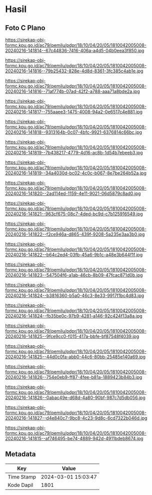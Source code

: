 # Hasil

## Foto C Plano

https://sirekap-obj-formc.kpu.go.id/ac79/pemilu/pdpr/18/10/04/20/05/1810042005008-20240216-141814--67c44836-7416-406a-a4d5-04b0eea3f850.jpg

https://sirekap-obj-formc.kpu.go.id/ac79/pemilu/pdpr/18/10/04/20/05/1810042005008-20240216-141816--79b25432-828e-4d8d-8361-3fc385c4ab1e.jpg

https://sirekap-obj-formc.kpu.go.id/ac79/pemilu/pdpr/18/10/04/20/05/1810042005008-20240216-141816--71af774b-07ad-42f2-a788-aaa71a8bde2a.jpg

https://sirekap-obj-formc.kpu.go.id/ac79/pemilu/pdpr/18/10/04/20/05/1810042005008-20240216-141817--755aaee3-1475-4008-94a2-0e6517c4e881.jpg

https://sirekap-obj-formc.kpu.go.id/ac79/pemilu/pdpr/18/10/04/20/05/1810042005008-20240216-141818--9313164b-0c07-4bfc-9921-6376814c66bc.jpg

https://sirekap-obj-formc.kpu.go.id/ac79/pemilu/pdpr/18/10/04/20/05/1810042005008-20240216-141819--7b438217-4779-4d16-ac8b-1d54b7ebeeb3.jpg

https://sirekap-obj-formc.kpu.go.id/ac79/pemilu/pdpr/18/10/04/20/05/1810042005008-20240216-141819--34a4030d-bc02-4c0c-b067-8e7be264b52a.jpg

https://sirekap-obj-formc.kpu.go.id/ac79/pemilu/pdpr/18/10/04/20/05/1810042005008-20240216-141820--2ad114ed-1159-4e11-9021-06d5879c8ad0.jpg

https://sirekap-obj-formc.kpu.go.id/ac79/pemilu/pdpr/18/10/04/20/05/1810042005008-20240216-141821--963cf675-08c7-4ded-bc9d-c7b125916549.jpg

https://sirekap-obj-formc.kpu.go.id/ac79/pemilu/pdpr/18/10/04/20/05/1810042005008-20240216-141822--f2ce946a-d865-439f-9208-5a235e3aa3b0.jpg

https://sirekap-obj-formc.kpu.go.id/ac79/pemilu/pdpr/18/10/04/20/05/1810042005008-20240216-141822--b64c2ed4-03fb-45a6-9b1c-a48e3b644f1f.jpg

https://sirekap-obj-formc.kpu.go.id/ac79/pemilu/pdpr/18/10/04/20/05/1810042005008-20240216-141823--547504f6-a1ab-46cb-8b09-47fcac871d0b.jpg

https://sirekap-obj-formc.kpu.go.id/ac79/pemilu/pdpr/18/10/04/20/05/1810042005008-20240216-141824--b3816360-b5a0-46c3-8e33-9917f1bc4d83.jpg

https://sirekap-obj-formc.kpu.go.id/ac79/pemilu/pdpr/18/10/04/20/05/1810042005008-20240216-141824--fb35be0c-97b9-4281-a146-92c424f13a8a.jpg

https://sirekap-obj-formc.kpu.go.id/ac79/pemilu/pdpr/18/10/04/20/05/1810042005008-20240216-141825--9fce9cc0-f015-417a-bbfe-bf87548f4039.jpg

https://sirekap-obj-formc.kpu.go.id/ac79/pemilu/pdpr/18/10/04/20/05/1810042005008-20240216-141825--44d0c0fa-abb0-44c6-80bb-25485e140a69.jpg

https://sirekap-obj-formc.kpu.go.id/ac79/pemilu/pdpr/18/10/04/20/05/1810042005008-20240216-141826--754e0eb9-ff87-4fee-b81a-1889423b84b3.jpg

https://sirekap-obj-formc.kpu.go.id/ac79/pemilu/pdpr/18/10/04/20/05/1810042005008-20240216-141826--0abac49e-d68d-4a80-90bf-987c7d5db056.jpg

https://sirekap-obj-formc.kpu.go.id/ac79/pemilu/pdpr/18/10/04/20/05/1810042005008-20240216-141827--d4e840c7-9bc8-4c23-9d8c-6cd7322b046d.jpg

https://sirekap-obj-formc.kpu.go.id/ac79/pemilu/pdpr/18/10/04/20/05/1810042005008-20240216-141815--af746495-be74-4889-942d-4911bdeb8674.jpg


## Metadata

| Key        | Value               |
| ---------- | ------------------- |
| Time Stamp | 2024-03-01 15:03:47 |
| Kode Dapil | 1801                |



